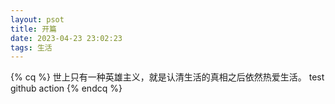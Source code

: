 ```yaml
---
layout: psot
title: 开篇
date: 2023-04-23 23:02:23
tags: 生活
---
```

<!-- 标签别名 -->

{% cq %} 世上只有一种英雄主义，就是认清生活的真相之后依然热爱生活。 test github action {% endcq %}
